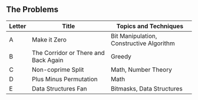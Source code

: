 ## The Problems

|  Letter | Title                     | Topics and Techniques                          |
|---------|---------------------------|-----------------------------|
|  A | Make it Zero           | Bit Manipulation, Constructive Algorithm                      |
|  B | The Corridor or There and Back Again            | Greedy          |
|  C | Non-coprime Split        |Math, Number Theory       |
|  D | Plus Minus Permutation        |Math      |
|  E | Data Structures Fan       |Bitmasks, Data Structures      |

